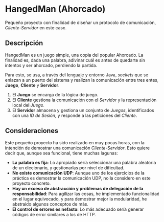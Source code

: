 # HangedMan (Ahorcado)

Pequeño proyecto con finalidad de diseñar un protocolo de comunicación, _Cliente-Servidor_ en este caso.

## Descripción

HangedMan es un juego simple, una copia del popular Ahorcado. La finalidad es, dada una palabra, adivinar cuál es antes de quedarte sin intentos y ser ahorcado, perdiendo la partida.

Para esto, se usa, a través del lenguaje y entorno Java, _sockets_ que se enlazan a un puerto del sistema y realizan la comunicación entre tres entes, **Juego**, **Cliente** y **Servidor**.

1. El **Juego** se encarga de la lógica de juego.
1. El **Cliente** gestiona la comunicación con el _Servidor_ y la representación local del _Juego_. 
1. El **Servidor** almacena y gestiona un conjunto de _Juegos_, identificados con una _ID de Sesión_, y responde a las peticiones del _Cliente_.

## Consideraciones

Este pequeño proyecto ha sido realizado en muy pocas horas, con la intención de demostrar una comunicación _Cliente-Servidor_. Esto quiere decir que, aunque sea funcional, tiene muchas lagunas:

- **La palabra es fija**: Lo apropiado sería seleccionar una palabra aleatoria de un diccionario, y gestionarlas por nivel de dificultad.
- **No existe comunicación UDP**: Aunque uno de los ejercicios de la práctica es demostrar la comunicación UDP, no la considero en este proyecto concreto.
- **Hay un exceso de abstracción y problemas de delegación de la responsabilidad**: Para agilizar las cosas, he implementado funcionalidad en el lugar equivocado, y para demostrar mejor la modularidad, he abstraido algunos conceptos de más.
- **El control de errores es nefasto**: Lo más adecuado sería generar códigos de error similares a los de HTTP.
